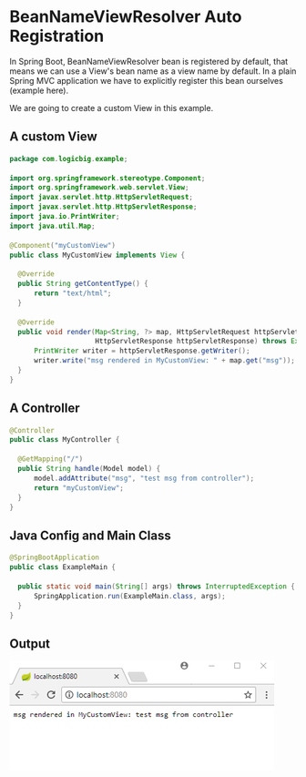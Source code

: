 # BeanNameViewResolver Auto Registration

In Spring Boot, BeanNameViewResolver bean is registered by default, that means we can use a View's bean name as a view name by default. In a plain Spring MVC application we have to explicitly register this bean ourselves (example here).

We are going to create a custom View in this example.

## A custom View

```java
package com.logicbig.example;

import org.springframework.stereotype.Component;
import org.springframework.web.servlet.View;
import javax.servlet.http.HttpServletRequest;
import javax.servlet.http.HttpServletResponse;
import java.io.PrintWriter;
import java.util.Map;

@Component("myCustomView")
public class MyCustomView implements View {

  @Override
  public String getContentType() {
      return "text/html";
  }

  @Override
  public void render(Map<String, ?> map, HttpServletRequest httpServletRequest,
                     HttpServletResponse httpServletResponse) throws Exception {
      PrintWriter writer = httpServletResponse.getWriter();
      writer.write("msg rendered in MyCustomView: " + map.get("msg"));
  }
}
```

## A Controller

```java
@Controller
public class MyController {

  @GetMapping("/")
  public String handle(Model model) {
      model.addAttribute("msg", "test msg from controller");
      return "myCustomView";
  }
}
```

## Java Config and Main Class

```java
@SpringBootApplication
public class ExampleMain {

  public static void main(String[] args) throws InterruptedException {
      SpringApplication.run(ExampleMain.class, args);
  }
}
```

## Output

![module](images/output.png)
